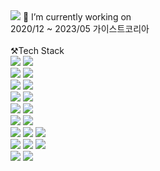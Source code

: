 
<!--
**namgwanwook/namgwanwook** is a ✨ _special_ ✨ repository because its `README.md` (this file) appears on your GitHub profile.

Here are some ideas to get you started:

-  ...
- 🌱 I’m currently learning ...
- 👯 I’m looking to collaborate on ...
- 🤔 I’m looking for help with ...
- 💬 Ask me about ...
- 📫 How to reach me: ...
- 😄 Pronouns: ...
- ⚡ Fun fact: ...
![header](https://capsule-render.vercel.app/api?text=NamGwanWook👋&type=rounded&color=auto&height=100&section=header%20render&fontSize=90)
-->


<img src="https://img.shields.io/badge/notion-000000?style=for-the-badge&logo=notion&logoColor=white">
🔭 I’m currently working on
<br/>
2020/12 ~ 2023/05 가이스트코리아
<br/>
<br/>
<div id="teckstackwrraper">
  <div id ="techstacktitle">⚒️Tech Stack</div>
  <div id="techstacklanguegebo">
    <img src="https://img.shields.io/badge/java-green?style=flat&logo=java&logoColor=black"/>
    <img src="https://img.shields.io/badge/openjdk-FFFFFF?style=for-the-badge&logo=openjdk&logoColor=black">
  </div>
  <div id="techstacklanguegefo">
    <img src="https://img.shields.io/badge/javascript-F7DF1E?style=for-the-badge&logo=javascript&logoColor=black">
    <img src="https://img.shields.io/badge/jquery-0769AD?style=for-the-badge&logo=jquery&logoColor=black">
  </div>
  <div id="techstacklib">
    <img src="https://img.shields.io/badge/spring-6DB33F?style=for-the-badge&logo=spring&logoColor=black">
    <img src="https://img.shields.io/badge/apachemaven-C71A36?style=for-the-badge&logo=apachemaven&logoColor=black">
  </div>
  <div id="techstackserver">
    <img src="https://img.shields.io/badge/apachetomcat-F8DC75?style=for-the-badge&logo=apachetomcat&logoColor=black">
    <img src="https://img.shields.io/badge/redhat-EE0000?style=for-the-badge&logo=redhat&logoColor=black">
  </div>
  <div id="techstackdatabase">
    <img src="https://img.shields.io/badge/mysql-4479A1?style=for-the-badge&logo=mysql&logoColor=black">
    <img src="https://img.shields.io/badge/oracle-F80000?style=for-the-badge&logo=oracle&logoColor=black">
  </div>
  <div id="techstacktools">
    <img src="https://img.shields.io/badge/eclipseide-2C2255?style=for-the-badge&logo=eclipseide&logoColor=white">
    <img src="https://img.shields.io/badge/visualstudiocode-007ACC?style=for-the-badge&logo=visualstudiocode&logoColor=white">
  </div>
  <div id="techstackos">
    <img src="https://img.shields.io/badge/linux-FCC624?style=for-the-badge&logo=linux&logoColor=black">
    <img src="https://img.shields.io/badge/ubuntu-E95420?style=for-the-badge&logo=ubuntu&logoColor=black">
    <img src="https://img.shields.io/badge/windows-0078D6?style=for-the-badge&logo=windows&logoColor=black">
  </div>
  <div id="techstacketc">
    <img src="https://img.shields.io/badge/redmine-B32024?style=for-the-badge&logo=redmine&logoColor=black">
    <img src="https://img.shields.io/badge/subversion-809CC9?style=for-the-badge&logo=subversion&logoColor=black">
    <img src="https://img.shields.io/badge/git-F05032?style=for-the-badge&logo=git&logoColor=black">
  </div>
</div><!--END teckstackwrraperK-->

<div id="gitstatuswrraper">
  <img src="https://github-readme-stats.vercel.app/api?username=namgwanwook&show_icons=true&theme=onedark">
  <img src="https://github-readme-stats.vercel.app/api/top-langs/?username=namgwanwook&layout=compact&theme=onedark">
</div>
